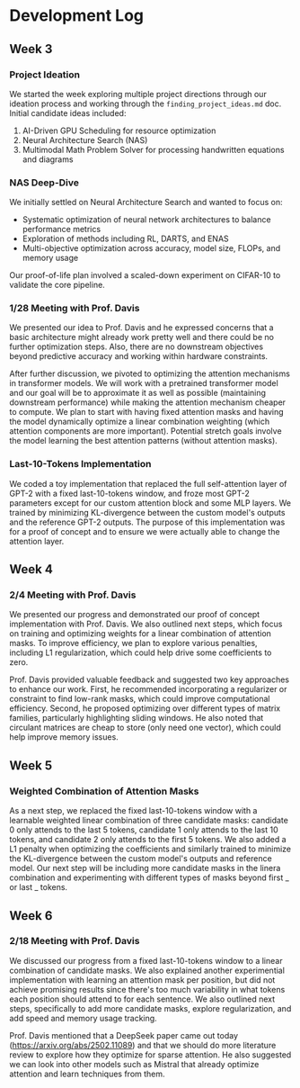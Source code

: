 # Development Log

## Week 3

### Project Ideation

We started the week exploring multiple project directions through our ideation process and working through the `finding_project_ideas.md` doc. Initial candidate ideas included:

1. AI-Driven GPU Scheduling for resource optimization
2. Neural Architecture Search (NAS)
3. Multimodal Math Problem Solver for processing handwritten equations and diagrams

### NAS Deep-Dive

We initially settled on Neural Architecture Search and wanted to focus on:

- Systematic optimization of neural network architectures to balance performance metrics
- Exploration of methods including RL, DARTS, and ENAS
- Multi-objective optimization across accuracy, model size, FLOPs, and memory usage

Our proof-of-life plan involved a scaled-down experiment on CIFAR-10 to validate the core pipeline.

### 1/28 Meeting with Prof. Davis

We presented our idea to Prof. Davis and he expressed concerns that a basic architecture might already work pretty well and there could be no further optimization steps. Also, there are no downstream objectives beyond predictive accuracy and working within hardware constraints.

After further discussion, we pivoted to optimizing the attention mechanisms in transformer models. We will work with a pretrained transformer model and our goal will be to approximate it as well as possible (maintaining downstream performance) while making the attention mechanism cheaper to compute. We plan to start with having fixed attention masks and having the model dynamically optimize a linear combination weighting (which attention components are more important). Potential stretch goals involve the model learning the best attention patterns (without attention masks).

### Last-10-Tokens Implementation

We coded a toy implementation that replaced the full self-attention layer of GPT-2 with a fixed last-10-tokens window, and froze most GPT-2 parameters except for our custom attention block and some MLP layers. We trained by minimizing KL-divergence between the custom model's outputs and the reference GPT-2 outputs. The purpose of this implementation was for a proof of concept and to ensure we were actually able to change the attention layer.

## Week 4

### 2/4 Meeting with Prof. Davis

We presented our progress and demonstrated our proof of concept implementation with Prof. Davis. We also outlined next steps, which focus on training and optimizing weights for a linear combination of attention masks. To improve efficiency, we plan to explore various penalties, including L1 regularization, which could help drive some coefficients to zero.

Prof. Davis provided valuable feedback and suggested two key approaches to enhance our work. First, he recommended incorporating a regularizer or constraint to find low-rank masks, which could improve computational efficiency. Second, he proposed optimizing over different types of matrix families, particularly highlighting sliding windows. He also noted that circulant matrices are cheap to store (only need one vector), which could help improve memory issues.

## Week 5

### Weighted Combination of Attention Masks

As a next step, we replaced the fixed last-10-tokens window with a learnable weighted linear combination of three candidate masks: candidate 0 only attends to the last 5 tokens, candidate 1 only attends to the last 10 tokens, and candidate 2 only attends to the first 5 tokens. We also added a L1 penalty when optimizing the coefficients and similarly trained to minimize the KL-divergence between the custom model's outputs and reference model. Our next step will be including more candidate masks in the linera combination and experimenting with different types of masks beyond first _ or last _ tokens.

## Week 6

### 2/18 Meeting with Prof. Davis

We discussed our progress from a fixed last-10-tokens window to a linear combination of candidate masks. We also explained another experimential implementation with learning an attention mask per position, but did not achieve promising results since there's too much variability in what tokens each position should attend to for each sentence. We also outlined next steps, specifically to add more candidate masks, explore regularization, and add speed and memory usage tracking.

Prof. Davis mentioned that a DeepSeek paper came out today (https://arxiv.org/abs/2502.11089) and that we should do more literature review to explore how they optimize for sparse attention. He also suggested we can look into other models such as Mistral that already optimize attention and learn techniques from them.
